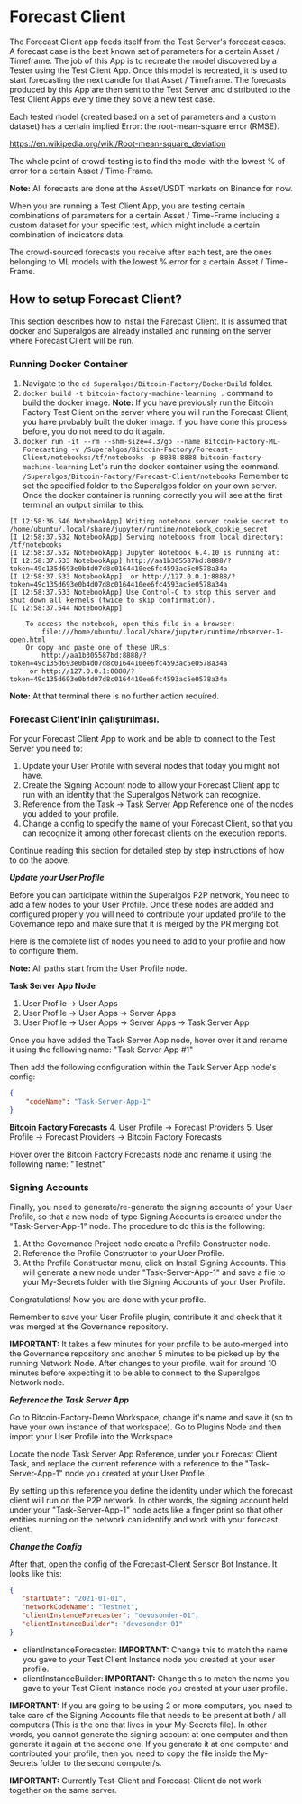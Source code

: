 # Forecast Client

The Forecast Client app feeds itself from the Test Server's forecast cases. A forecast case is the best known set of parameters for a certain Asset / Timeframe. The job of this App is to recreate the model discovered by a Tester using the Test Client App.  Once this model is recreated, it is used to start forecasting the next candle for that Asset / Timeframe. The forecasts produced by this App are then sent to the Test Server and distributed to the Test Client Apps every time they solve a new test case.

Each tested model (created based on a set of parameters and a custom dataset) has a certain implied Error: the root-mean-square error (RMSE).

https://en.wikipedia.org/wiki/Root-mean-square_deviation

The whole point of crowd-testing is to find the model with the lowest % of error for a certain Asset / Time-Frame.

**Note:** All forecasts are done at the Asset/USDT markets on Binance for now.

When you are running a Test Client App, you are testing certain combinations of parameters for a certain Asset / Time-Frame including a custom dataset for your specific test, which might include a certain combination of indicators data.

The crowd-sourced forecasts you receive after each test, are the ones belonging to ML models with the lowest % error for a certain Asset / Time-Frame.

## How to setup Forecast Client?
This section describes how to install the Farecast Client. It is assumed that docker and Superalgos are already installed and running on the server where Forecast Client will be run.

### Running Docker Container

1. Navigate to the `cd Superalgos/Bitcoin-Factory/DockerBuild` folder.
2. `docker build -t bitcoin-factory-machine-learning .` command to build the docker image.
**Note:** If you have previously run the Bitcoin Factory Test Client on the server where you will run the Forecast Client, you have probably built the doker image. If you have done this process before, you do not need to do it again.
3. `docker run -it --rm --shm-size=4.37gb --name Bitcoin-Factory-ML-Forecasting -v /Superalgos/Bitcoin-Factory/Forecast-Client/notebooks:/tf/notebooks -p 8888:8888 bitcoin-factory-machine-learning` Let's run the docker container using the command. `/Superalgos/Bitcoin-Factory/Forecast-Client/notebooks` Remember to set the specified folder to the Superalgos folder on your own server.
   Once the docker container is running correctly you will see at the first terminal an output similar to this:

```text
[I 12:58:36.546 NotebookApp] Writing notebook server cookie secret to /home/ubuntu/.local/share/jupyter/runtime/notebook_cookie_secret
[I 12:58:37.532 NotebookApp] Serving notebooks from local directory: /tf/notebooks
[I 12:58:37.532 NotebookApp] Jupyter Notebook 6.4.10 is running at:
[I 12:58:37.533 NotebookApp] http://aa1b305587bd:8888/?token=49c135d693e0b4d07d8c0164410ee6fc4593ac5e0578a34a
[I 12:58:37.533 NotebookApp]  or http://127.0.0.1:8888/?token=49c135d693e0b4d07d8c0164410ee6fc4593ac5e0578a34a
[I 12:58:37.533 NotebookApp] Use Control-C to stop this server and shut down all kernels (twice to skip confirmation).
[C 12:58:37.544 NotebookApp]

    To access the notebook, open this file in a browser:
        file:///home/ubuntu/.local/share/jupyter/runtime/nbserver-1-open.html
    Or copy and paste one of these URLs:
        http://aa1b305587bd:8888/?token=49c135d693e0b4d07d8c0164410ee6fc4593ac5e0578a34a
     or http://127.0.0.1:8888/?token=49c135d693e0b4d07d8c0164410ee6fc4593ac5e0578a34a
```
**Note:** At that terminal there is no further action required.

### Forecast Client'inin çalıştırılması.
For your Forecast Client App to work and be able to connect to the Test Server you need to:

1. Update your User Profile with several nodes that today you might not have.
2. Create the Signing Account node to allow your Forecast Client app to run with an identity that the Superalgos Network can recognize.
3. Reference from the Task -> Task Server App Reference one of the nodes you added to your profile.
4. Change a config to specify the name of your Forecast Client, so that you can recognize it among other forecast clients on the execution reports.

Continue reading this section for detailed step by step instructions of how to do the above.

***Update your User Profile***

Before you can participate within the Superalgos P2P network, You need to add a few nodes to your User Profile. Once these nodes are added and configured properly you will need to contribute your updated profile to the Governance repo and make sure that it is merged by the PR merging bot.

Here is the complete list of nodes you need to add to your profile and how to configure them.

**Note:** All paths start from the User Profile node.

**Task Server App Node**
1. User Profile -> User Apps
2. User Profile -> User Apps -> Server Apps
3. User Profile -> User Apps -> Server Apps -> Task Server App

Once you have added the Task Server App node, hover over it and rename it using the following name: "Task Server App #1"

Then add the following configuration within the Task Server App node's config:
```json
{
    "codeName": "Task-Server-App-1"
}
 ```

**Bitcoin Factory Forecasts**
4. User Profile -> Forecast Providers
5. User Profile -> Forecast Providers -> Bitcoin Factory Forecasts

Hover over the Bitcoin Factory Forecasts node and rename it using the following name: "Testnet"

### Signing Accounts

Finally, you need to generate/re-generate the signing accounts of your User Profile, so that a new node of type Signing Accounts is created under the "Task-Server-App-1" node. The procedure to do this is the following:

1. At the Governance Project node create a Profile Constructor node.
2. Reference the Profile Constructor to your User Profile.
3. At the Profile Constructor menu, click on Install Signing Accounts. This will generate a new node under "Task-Server-App-1" and save a file to your My-Secrets folder with the Signing Accounts of your User Profile.

Congratulations! Now you are done with your profile.

Remember to save your User Profile plugin, contribute it and check that it was merged at the Governance repository.

**IMPORTANT:** It takes a few minutes for your profile to be auto-merged into the Governance repository and another 5 minutes to be picked up by the running Network Node. After changes to your profile, wait for around 10 minutes before expecting it to be able to connect to the Superalgos Network node.

***Reference the Task Server App***

Go to Bitcoin-Factory-Demo Workspace, change it's name and save it (so to have your own instance of that workspace). Go to Plugins Node and then import your User Profile into the Workspace

Locate the node Task Server App Reference, under your Forecast Client Task, and replace the current reference with a reference to the "Task-Server-App-1" node you created at your User Profile.

By setting up this reference you define the identity under which the forecast client will run on the P2P network. In other words, the signing account held under your "Task-Server-App-1" node acts like a finger print so that other entities running on the network can identify and work with your forecast client.

***Change the Config***

After that, open the config of the Forecast-Client Sensor Bot Instance. It looks like this:

```json
{
   "startDate": "2021-01-01",
   "networkCodeName": "Testnet",
   "clientInstanceForecaster": "devosonder-01",
   "clientInstanceBuilder": "devosonder-01"
}
```

* clientInstanceForecaster: **IMPORTANT:** Change this to match the name you gave to your Test Client Instance node you created at your user profile.
* clientInstanceBuilder: **IMPORTANT:** Change this to match the name you gave to your Test Client Instance node you created at your user profile.

**IMPORTANT:** If you are going to be using 2 or more computers, you need to take care of the Signing Accounts file that needs to be present at both / all computers (This is the one that lives in your My-Secrets file). In other words, you cannot generate the signing account at one computer and then generate it again at the second one. If you generate it at one computer and contributed your profile, then you need to copy the file inside the My-Secrets folder to the second computer/s.

**IMPORTANT:** Currently Test-Client and Forecast-Client do not work together on the same server.
